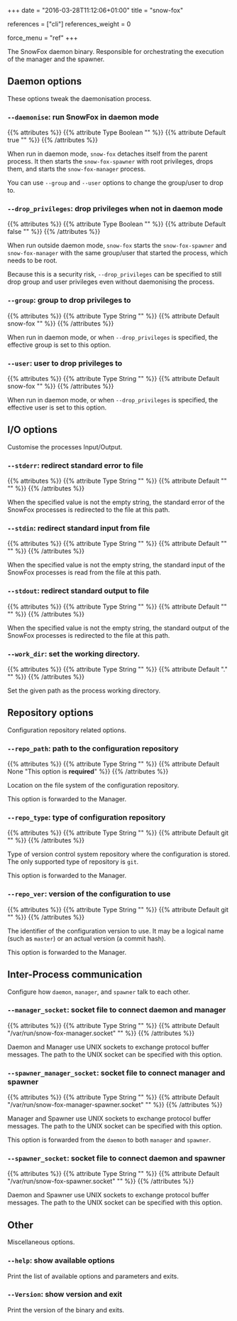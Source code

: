 +++
date = "2016-03-28T11:12:06+01:00"
title = "snow-fox"

references = ["cli"]
references_weight = 0

force_menu = "ref"
+++

The SnowFox daemon binary.
Responsible for orchestrating the execution of the manager and the spawner.
<!--more-->


Daemon options
--------------
These options tweak the daemonisation process.


### `--daemonise`: run SnowFox in daemon mode
{{% attributes %}}
{{% attribute Type Boolean "" %}}
{{% attribute Default true "" %}}
{{% /attributes %}}

When run in daemon mode, `snow-fox` detaches itself from the parent process.
It then starts the `snow-fox-spawner` with root privileges, drops them, and
starts the `snow-fox-manager` process.

You can use `--group` and `--user` options to change the group/user
to drop to.


### `--drop_privileges`: drop privileges when not in daemon mode
{{% attributes %}}
{{% attribute Type Boolean "" %}}
{{% attribute Default false "" %}}
{{% /attributes %}}

When run outside daemon mode, `snow-fox` starts the `snow-fox-spawner` and
`snow-fox-manager` with the same group/user that started the process, which needs to be root.

Because this is a security risk, `--drop_privileges` can be specified to still
drop group and user privileges even without daemonising the process.


### `--group`: group to drop privileges to
{{% attributes %}}
{{% attribute Type String "" %}}
{{% attribute Default snow-fox "" %}}
{{% /attributes %}}

When run in daemon mode, or when `--drop_privileges` is specified,
the effective group is set to this option.


### `--user`: user to drop privileges to
{{% attributes %}}
{{% attribute Type String "" %}}
{{% attribute Default snow-fox "" %}}
{{% /attributes %}}

When run in daemon mode, or when `--drop_privileges` is specified,
the effective user is set to this option.


I/O options
-----------
Customise the processes Input/Output.


### `--stderr`: redirect standard error to file
{{% attributes %}}
{{% attribute Type String "" %}}
{{% attribute Default "" "" %}}
{{% /attributes %}}

When the specified value is not the empty string, the standard error
of the SnowFox processes is redirected to the file at this path.


### `--stdin`: redirect standard input from file
{{% attributes %}}
{{% attribute Type String "" %}}
{{% attribute Default "" "" %}}
{{% /attributes %}}

When the specified value is not the empty string, the standard input
of the SnowFox processes is read from the file at this path.


### `--stdout`: redirect standard output to file
{{% attributes %}}
{{% attribute Type String "" %}}
{{% attribute Default "" "" %}}
{{% /attributes %}}

When the specified value is not the empty string, the standard output
of the SnowFox processes is redirected to the file at this path.


### `--work_dir`: set the working directory.
{{% attributes %}}
{{% attribute Type String "" %}}
{{% attribute Default "." "" %}}
{{% /attributes %}}

Set the given path as the process working directory.


Repository options
------------------
Configuration repository related options.


### `--repo_path`: path to the configuration repository
{{% attributes %}}
{{% attribute Type String "" %}}
{{% attribute Default None "This option is **required**" %}}
{{% /attributes %}}

Location on the file system of the configuration repository.

This option is forwarded to the Manager.


### `--repo_type`: type of configuration repository
{{% attributes %}}
{{% attribute Type String "" %}}
{{% attribute Default git "" %}}
{{% /attributes %}}

Type of version control system repository where the configuration is stored.
The only supported type of repository is `git`.

This option is forwarded to the Manager.


### `--repo_ver`: version of the configuration to use
{{% attributes %}}
{{% attribute Type String "" %}}
{{% attribute Default git "" %}}
{{% /attributes %}}

The identifier of the configuration version to use.
It may be a logical name (such as `master`) or an actual version
(a commit hash).

This option is forwarded to the Manager.


Inter-Process communication
---------------------------
Configure how `daemon`, `manager`, and `spawner` talk to each other.


### `--manager_socket`: socket file to connect daemon and manager
{{% attributes %}}
{{% attribute Type String "" %}}
{{% attribute Default "/var/run/snow-fox-manager.socket" "" %}}
{{% /attributes %}}

Daemon and Manager use UNIX sockets to exchange protocol buffer messages.
The path to the UNIX socket can be specified with this option.


### `--spawner_manager_socket`: socket file to connect manager and spawner
{{% attributes %}}
{{% attribute Type String "" %}}
{{% attribute Default "/var/run/snow-fox-manager-spawner.socket" "" %}}
{{% /attributes %}}

Manager and Spawner use UNIX sockets to exchange protocol buffer messages.
The path to the UNIX socket can be specified with this option.

This option is forwarded from the `daemon` to both `manager` and `spawner`.


### `--spawner_socket`: socket file to connect daemon and spawner
{{% attributes %}}
{{% attribute Type String "" %}}
{{% attribute Default "/var/run/snow-fox-spawner.socket" "" %}}
{{% /attributes %}}

Daemon and Spawner use UNIX sockets to exchange protocol buffer messages.
The path to the UNIX socket can be specified with this option.


Other
-----
Miscellaneous options.


### `--help`: show available options
Print the list of available options and parameters and exits.

### `--Version`: show version and exit
Print the version of the binary and exits.
